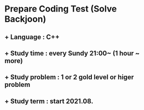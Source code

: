# Prepare Coding Test (Solve Backjoon)

## + Language : C++
## + Study time : every Sundy 21:00~ (1 hour ~ more)
## + Study problem : 1 or 2 gold level or higer problem  
## + Study term : start 2021.08.
